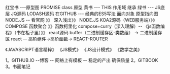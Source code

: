红宝书 ---原型图 PROMISE class 原型
黄书 --- THIS 作用域 继承
绿书 --- JS底层
JQ源码 LODASH源码 在GITHUB --- 经典的ES5写法 面向对象 原型指向图 
NODE.JS -- 看官网 》》 深入浅出》》 NODE.JS KOA2源码（WEB服务端）》》COMPOSE 函数聚合 》》函数柯里化 
compose+curry（深入理解）-- 《js函数编程》（书在柜子里）》》 react源码 
buffer（二进制缓存区-类数组） -> 二进制缓存区
react -- 高阶组件->高阶函数-> REACT-ROUTER

《JAVASCRIPT语言精粹》
《JS模式》
《JS设计模式》 
《数学之美》

1。GITHUB.IO --博客 -- 网络上有模板 -- 稳定的产出 确保质量
2。GITBOOK
3。书面笔记